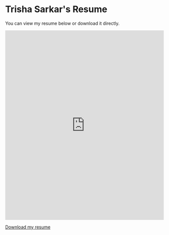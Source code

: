 # Trisha Sarkar's Resume

You can view my resume below or download it directly.

<embed src="https://github.com/TrishaSarkar174/FinalResume/raw/main/Trisha_Resume.pdf" width="100%" height="600px" />

[Download my resume](https://github.com/TrishaSarkar174/FinalResume/raw/main/Trisha_Resume.pdf)
